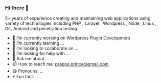 ### Hi there 👋
5+ years of experience creating and maintaining web applications using variety of technologies including PHP , Laravel , Wordpress , Node , Linux , Git, Android  and penetration testing .
- 🔭 I’m currently working on Wordpress Plugin Development
- 🌱 I’m currently learning ...
- 👯 I’m looking to collaborate on ...
- 🤔 I’m looking for help with ...
- 💬 Ask me about ...
- 📫 How to reach me: prappo.prince@gmail.com
- 😄 Pronouns: ...
- ⚡ Fun fact: ...
<!--
**prappo/prappo** is a ✨ _special_ ✨ repository because its `README.md` (this file) appears on your GitHub profile.

Here are some ideas to get you started:

- 🔭 I’m currently working on ...
- 🌱 I’m currently learning ...
- 👯 I’m looking to collaborate on ...
- 🤔 I’m looking for help with ...
- 💬 Ask me about ...
- 📫 How to reach me: ...
- 😄 Pronouns: ...
- ⚡ Fun fact: ...
-->
